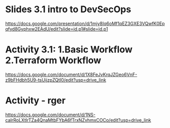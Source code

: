 # Slides 3.1 intro to DevSecOps
https://docs.google.com/presentation/d/1mjy8Iq6oMf1qEZ3GXE3VQwfK0Epqfyd8Gyphxw2EAdU/edit?slide=id.p1#slide=id.p1

# Activity 3.1: 1.Basic Workflow 2.Terraform Workflow
https://docs.google.com/document/d/1X8FeJvKrqJZGeo6VnF-z9bFHdbh5U9-tsUijzpZQtI0/edit?usp=drive_link

# Activity - rger
 https://docs.google.com/document/d/1NS-caIrRoLXtIrTZa4QnaMtbFYbA6fTrxNZvhmxCOCo/edit?usp=drive_link